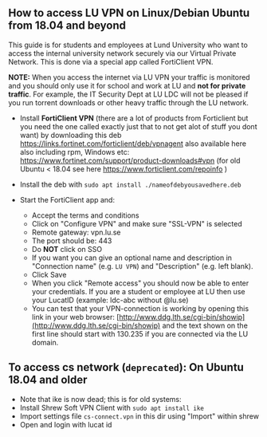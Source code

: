 ## How to access LU VPN on Linux/Debian Ubuntu from 18.04 and beyond

This guide is for students and employees at Lund University who want to access the internal university network securely via our Virtual Private Network. This is done via a special app called FortiClient VPN.

**NOTE:** When you access the internet via LU VPN your traffic is monitored and you should only use it for school and work at LU and **not for private traffic**. For example, the IT Security Dept at LU LDC will not be pleased if you run torrent downloads or other heavy traffic through the LU network.

* Install **FortiClient VPN** (there are a lot of products from Forticlient but you need the one called exactly just that to not get alot of stuff you dont want) by downloading this deb  https://links.fortinet.com/forticlient/deb/vpnagent also available here also including rpm, Windows etc: https://www.fortinet.com/support/product-downloads#vpn 
(for old Ubuntu < 18.04 see here https://www.forticlient.com/repoinfo  )

* Install the deb with `sudo apt install ./nameofdebyousavedhere.deb`

* Start the FortiClient app and:
  * Accept the terms and conditions
  * Click on "Configure VPN" and make sure "SSL-VPN" is selected 
  * Remote gateway: vpn.lu.se
  * The port should be: 443
  * Do **NOT** click on SSO
  * If you want you can give an optional name and description in "Connection name" (e.g. `LU VPN`) and "Description" (e.g. left blank).
  * Click Save
  * When you click "Remote access" you should now be able to enter your credentials. If you are a student or employee at LU then use your LucatID (example: ldc-abc without @lu.se)
  * You can test that your VPN-connection is working by opening this link in your web browser: [http://www.ddg.lth.se/cgi-bin/showip](http://www.ddg.lth.se/cgi-bin/showip) and the text shown on the first line should start with 130.235 if you are connected via the LU domain.
  

## To access cs network (`deprecated`): On Ubuntu 18.04 and older
* Note that ike is now dead; this is for old systems:
* Install Shrew Soft VPN Client with `sudo apt install ike`
* Import settings file `cs-connect.vpn` in this dir using "Import" within shrew
* Open and login with lucat id
